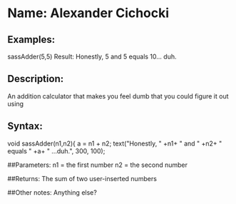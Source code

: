 # Name: Alexander Cichocki

## Examples:
sassAdder(5,5)
Result: Honestly, 5 and 5 equals 10... duh.

## Description:
An addition calculator that makes you feel dumb that you could figure it out using 

## Syntax:
void sassAdder(n1,n2){
  a = n1 + n2;
  text("Honestly, " +n1+ " and " +n2+ " equals " +a+ " ...duh.", 300, 100);

##Parameters: 
n1 = the first number
n2 = the second number

##Returns:
The sum of two user-inserted numbers

##Other notes:
Anything else?
